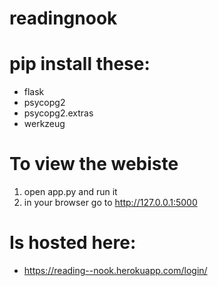 # readingnook

# pip install these: 
- flask 
- psycopg2 
- psycopg2.extras
- werkzeug


# To view the webiste
1. open app.py and run it
2. in your browser go to http://127.0.0.1:5000

# Is hosted here: 
- https://reading--nook.herokuapp.com/login/
